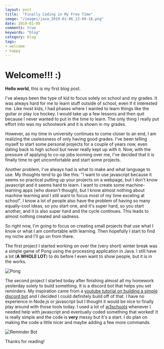 ```yaml
---
layout: post
title:  "Finally Coding in My Free Time"
image: "/images/java_2019-01-06_13-09-18.png"
date: 2019-01-08
comments: true
keywords: "blog"
category: blog
tags:
- welcome
- happy
---
```



# Welcome!!! :)

**Hello world**, this is my first blog post.

I've always been the type of kid to focus solely on school and my grades. It was always hard for me to learn stuff outside of school, even if it interested me. Like most kids, I had phases where I wanted to learn things like the guitar or play ice hockey. I would take up a few lessons and then quit because I never wanted to put in the time to learn. The only thing I really put effort into was my schoolwork and it is shown in my grades.

However, as my time in university continues to come closer to an end, I am realizing the uselessness of only having good grades. I've been telling myself to start some personal projects for a couple of years now, even dating back to high school but never really kept up with it. Now, with the pressure of applying to co-op jobs looming over me, I've decided that it is finally time to get uncomfortable and start some projects.

Another problem, I've always had is what to make and what language to use. My thoughts tend to go like this: "I want to use javascript because it seems so practical putting up your projects on a webpage, but I don't know javascript and it seems hard to learn. I want to create some machine-learning apps (who doesn't though), but I know almost nothing about machine learning and I still want to focus most of my time exceling at school". I know a lot of people also have the problem of having so many equally-cool ideas, so you start one, and it's super hard, so you start another, and it is also super hard and the cycle continues. This leads to almost nothing created and sadness.

So right now, I'm going to focus on creating small projects that use what I know or what I am comfortable with learning. Then hopefully I start to find my niche and I'll go on from there.

The first project I started working on over the (very short) winter break was a simple game of Pong using the processing application in Java. I still have a lot (**A WHOLE LOT**) to do before I even want to show people, but it is in the works.

![Pong](/images/java_2019-01-06_13-09-18.png)


The second project I started today after finishing almost all my homework yesterday solely to build something. It is a discord bot that helps you set reminders. My inspiration came from a [youtube tutorial on building a simple discord bot](https://www.youtube.com/watch?feature=youtu.be&v=TaB2UDdX5Bw) and I decided I could definitely build off of that. I have no experience in Node.js or javascript but I thought it would be nice to finally play around with those tools today. I used a lot of [w3schools](https://www.w3schools.com/js) whenever I needed help with javascript and eventually coded something that worked! It is really simple and the code is **very** messy but it's a start. I do plan on making the code a little nicer and maybe adding a few more commands. 

![Reminder Bot](/images/Discord_2019-01-08_22-00-55.png)

Thanks for reading!